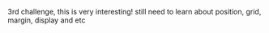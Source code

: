 3rd challenge,
this is very interesting!
still need to learn about position, grid, margin, display and etc
